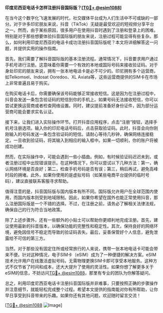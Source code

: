 **印度尼西亚电话卡怎样注册抖音国际版？[[TG💪+ @esim1088](https://t.me/s/esim1088)]**

在当今这个数字化飞速发展的时代，社交媒体平台成为人们生活中不可或缺的一部分。对于许多印尼朋友来说，抖音（TikTok）无疑是最受欢迎的短视频分享平台之一。然而，由于某些原因，很多用户在使用抖音时遇到了注册和登录上的困难。特别是对于那些想要体验抖音国际版的朋友来说，注册过程可能显得有些复杂。那么，如何利用印度尼西亚的电话卡成功注册抖音国际版呢？本文将详细解答这一问题，并提供实用的操作指南。

首先，我们需要了解抖音国际版的基本注册流程。通常情况下，抖音要求用户通过手机号进行注册。这意味着你需要一个有效的本地或国际号码来接收验证码。对于身处印尼的朋友来说，拥有一张本地电话卡是必不可少的。印尼拥有多个运营商，如Telkomsel、Indosat Ooredoo、XL Axiata等，这些运营商提供的SIM卡在市场上非常普遍且易于购买。

在购买电话卡后，你需要确保该号码能够正常接收短信。这是因为在注册过程中，抖音会发送一条包含验证码的短信到你的手机上。如果号码无法接收短信，你可以尝试更换运营商或者检查网络设置。同时，建议提前准备好身份证件，因为部分运营商可能会要求实名认证。

接下来，让我们进入实际操作环节。打开抖音应用程序，点击“注册”按钮，选择手机号注册选项。输入你的印尼电话号码后，点击获取验证码。此时，抖音会向你刚刚输入的号码发送一条包含验证码的短信。请耐心等待几秒钟，确保网络连接稳定。一旦收到验证码，将其输入到相应的输入框中。如果一切顺利，你的账户将被成功创建。

然而，在实际操作中，可能会遇到一些小插曲。例如，有时候验证码迟迟未到，或者注册过程中出现错误提示。在这种情况下，你可以尝试以下几种方法：第一，确认网络环境是否良好；第二，检查手机号码是否有误；第三，稍后再试，避免高峰时段的拥堵。此外，如果你使用的是虚拟号码（如某些电商平台提供的临时号码），建议直接联系客服寻求帮助。

值得注意的是，抖音国际版与国内版本有所不同。国际版允许用户在全球范围内使用，而国内版本则受到地域限制。因此，如果你希望在国外也能正常使用抖音，那么注册国际版是一个不错的选择。不过，在注册之前，请务必了解相关法律法规，确保自己的行为符合当地政策。

除了上述步骤外，还有一些额外的小贴士可以帮助你更顺利地完成注册。首先，建议使用最新的抖音版本，以确保功能的完整性和稳定性。其次，保持良好的网络环境，避免因信号不稳定而导致的验证码丢失。最后，妥善保管好个人信息，避免泄露给不可信的第三方。

当然，对于那些没有固定住所或经常旅行的人来说，携带一张本地电话卡可能会带来不便。针对这种情况，电子SIM卡（eSIM）成为了一种便捷的解决方案。eSIM技术允许用户在线激活虚拟号码，无需物理更换SIM卡即可享受本地服务。这种方式不仅节省了时间和成本，还大大提升了使用的灵活性。如果你想了解更多关于eSIM的信息，不妨访问[TG💪+ @esim1088](https://t.me/s/esim1088)，那里有专业的团队为你解答疑问。

总之，利用印度尼西亚电话卡注册抖音国际版并非难事，只要按照正确的步骤操作并注意细节，就能轻松完成整个过程。希望本文提供的指南能对你有所帮助，让你早日享受到抖音带来的乐趣。如果你还有其他问题，欢迎随时留言交流！

[[TG💪+ @esim1088](https://t.me/s/esim1088) ![Image](https://i.postimg.cc/4NQfJmqS/Snipaste-2025-05-13-00-14-12.png)]